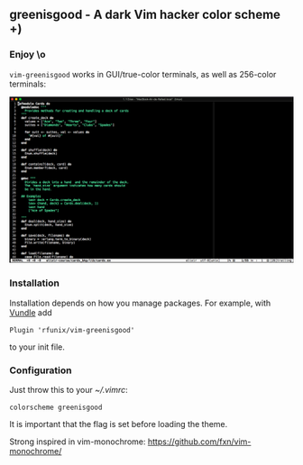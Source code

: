 ## greenisgood - A dark Vim hacker color scheme +)

### Enjoy \o

`vim-greenisgood` works in GUI/true-color terminals, as well as 256-color terminals:

<p align="center">
<img alt="Greenisgood Vim color scheme" src="img/vim-greenisgood.png"/>
</p>

### Installation

Installation depends on how you manage packages. For example, with
[Vundle](https://github.com/VundleVim/Vundle.vim) add

```
Plugin 'rfunix/vim-greenisgood'
```

to your init file.

### Configuration

Just throw this to your _~/.vimrc_:

```
colorscheme greenisgood
```

It is important that the flag is set before loading the theme.

Strong inspired in vim-monochrome: https://github.com/fxn/vim-monochrome/
